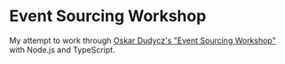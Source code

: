 # Event Sourcing Workshop

My attempt to work through [Oskar Dudycz's "Event Sourcing Workshop"][1] with Node.js and TypeScript.

[1]: https://github.com/oskardudycz/EventSourcing.NodeJS/tree/main/workshops/introduction_to_event_sourcing
